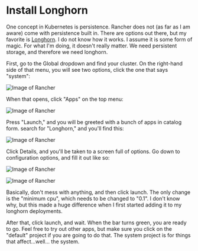 # Install Longhorn

One concept in Kubernetes is persistence.  Rancher does not (as far as I am aware) come with persistence built in.  There are options out there, but my favorite is [Longhorn](https://github.com/longhorn/longhorn).  I do not know how it works.  I assume it is some form of magic.  For what I'm doing, it doesn't really matter.  We need persistent storage, and therefore we need longhorn.

First, go to the Global dropdown and find your cluster.  On the right-hand side of that menu, you will see two options, click the one that says "system":

![Image of Rancher](https://raw.githubusercontent.com/tlfjar/rancher-projects/master/Rancher%20menu%20B.png)

When that opens, click "Apps" on the top menu:

![Image of Rancher](https://raw.githubusercontent.com/tlfjar/rancher-projects/master/Rancher%20system%20screen%20A.png)

Press "Launch," and you will be greeted with a bunch of apps in catalog form.  search for "Longhorn," and you'll find this:

![Image of Rancher](https://raw.githubusercontent.com/tlfjar/rancher-projects/master/Longhorn%20screen.png)

Click Details, and you'll be taken to a screen full of options.  Go down to configuration options, and fill it out like so:

![Image of Rancher](https://raw.githubusercontent.com/tlfjar/rancher-projects/master/Longhorn%20settings%201.png)

![Image of Rancher](https://raw.githubusercontent.com/tlfjar/rancher-projects/master/Longhorn%20settings%202.png)

Basically, don't mess with anything, and then click launch.  The only change is the "minimum cpu", which needs to be changed to "0.1".  I don't know why, but this made a huge difference when I first started adding it to my longhorn deployments.

After that, click launch, and wait.  When the bar turns green, you are ready to go.  Feel free to try out other apps, but make sure you click on the "default" project if you are going to do that.  The system project is for things that affect...well... the system.
